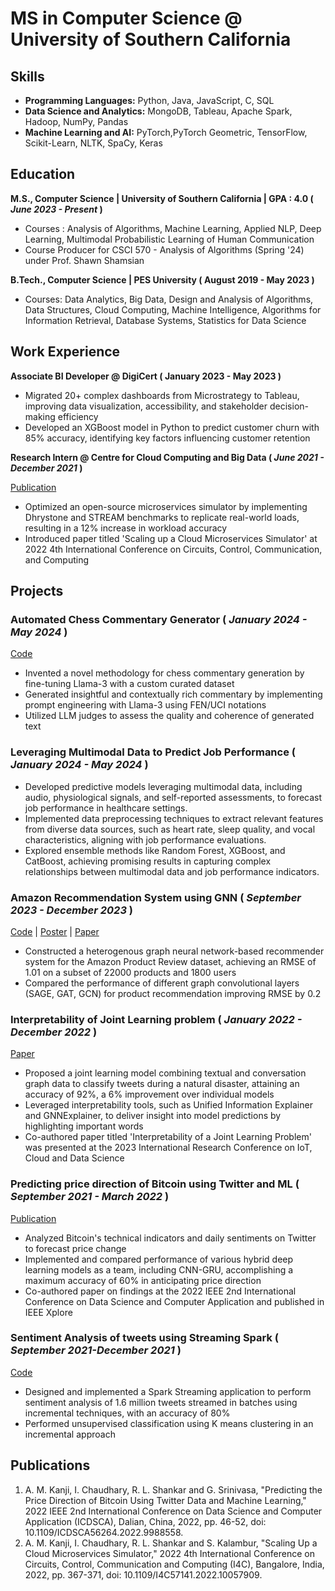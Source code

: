 # MS in Computer Science @ University of Southern California

## Skills 
- **Programming Languages:** Python, Java, JavaScript, C, SQL
- **Data Science and Analytics:** MongoDB, Tableau, Apache Spark, Hadoop, NumPy, Pandas
- **Machine Learning and AI:** PyTorch,PyTorch Geometric, TensorFlow, Scikit-Learn, NLTK, SpaCy, Keras

## Education
**M.S., Computer Science | University of Southern California | GPA : 4.0 ( _June 2023 - Present_ )**			        		
- Courses : Analysis of Algorithms, Machine Learning, Applied NLP, Deep Learning, Multimodal Probabilistic Learning of Human Communication
- Course Producer for CSCI 570 - Analysis of Algorithms (Spring '24) under Prof. Shawn Shamsian

**B.Tech., Computer Science | PES University ( August 2019 - May 2023 )**
- Courses: Data Analytics, Big Data, Design and Analysis of Algorithms, Data Structures, Cloud Computing, Machine Intelligence, Algorithms for Information Retrieval, Database Systems, Statistics for Data Science

## Work Experience
**Associate BI Developer @ DigiCert ( January 2023 - May 2023 )**
-	Migrated 20+ complex dashboards from Microstrategy to Tableau, improving data visualization, accessibility, and stakeholder decision-making efficiency
-	Developed an XGBoost model in Python to predict customer churn with 85% accuracy, identifying key factors influencing customer retention



**Research Intern @ Centre for Cloud Computing and Big Data ( _June 2021 - December 2021_ )**

[Publication](https://ieeexplore.ieee.org/abstract/document/10057909)
-	Optimized an open-source microservices simulator by implementing Dhrystone and STREAM benchmarks to replicate real-world loads, resulting in a 12% increase in workload accuracy
-	Introduced paper titled 'Scaling up a Cloud Microservices Simulator' at 2022 4th International Conference on Circuits, Control, Communication, and Computing


## Projects

### Automated Chess Commentary Generator 	( _January 2024 - May 2024_ )
[Code](https://github.com/abdulmk787/ChessCommentary)
-	Invented a novel methodology for chess commentary generation by fine-tuning Llama-3 with a custom curated dataset
-	Generated insightful and contextually rich commentary by implementing prompt engineering with Llama-3 using FEN/UCI notations
-	Utilized LLM judges to assess the quality and coherence of generated text


### Leveraging Multimodal Data to Predict Job Performance ( _January 2024 - May 2024_ )
- Developed predictive models leveraging multimodal data, including audio, physiological signals, and self-reported assessments, to forecast job performance in healthcare settings.
- Implemented data preprocessing techniques to extract relevant features from diverse data sources, such as heart rate, sleep quality, and vocal characteristics, aligning with job performance evaluations.
- Explored ensemble methods like Random Forest, XGBoost, and CatBoost, achieving promising results in capturing complex relationships between multimodal data and job performance indicators.

### Amazon Recommendation System using GNN ( _September 2023 - December 2023_ )
[Code](https://github.com/aiden200/ARS) |
[Poster](https://github.com/abdulmk787/abdulmk787.github.io/assets/55476136/fc6d3604-4423-4a5c-ab71-03500e9d8c5e) |
[Paper](https://github.com/aiden200/ARS/blob/main/ML567___Final_Project.pdf)
-	Constructed a heterogenous graph neural network-based recommender system for the Amazon Product Review dataset, achieving an RMSE of 1.01 on a subset of 22000 products and 1800 users
-	Compared the performance of different graph convolutional layers (SAGE, GAT, GCN) for product recommendation improving RMSE by 0.2

### Interpretability of Joint Learning problem ( _January 2022 - December 2022_ )
[Paper](https://drive.google.com/file/d/1W4Wlz0WaGXoGCzk6vpzkHKYFrZ_fqmvB/view?usp=sharing)

-	Proposed a joint learning model combining textual and conversation graph data to classify tweets during a natural disaster, attaining an accuracy of 92%, a 6% improvement over individual models
-	Leveraged interpretability tools, such as Unified Information Explainer and GNNExplainer, to deliver insight into model predictions by highlighting important words
- Co-authored paper titled 'Interpretability of a Joint Learning Problem' was presented at the 2023 International Research Conference on IoT, Cloud and Data Science

### Predicting price direction of Bitcoin using Twitter and ML ( _September 2021 - March 2022_ )
[Publication](https://ieeexplore.ieee.org/abstract/document/9988558)

-	Analyzed Bitcoin's technical indicators and daily sentiments on Twitter to forecast price change
-	Implemented and compared performance of various hybrid deep learning models as a team, including CNN-GRU, accomplishing a maximum accuracy of 60% in anticipating price direction
-	Co-authored paper on findings at the 2022 IEEE 2nd International Conference on Data Science and Computer Application and published in IEEE Xplore

### Sentiment Analysis of tweets using Streaming Spark ( _September 2021-December 2021_ )
[Code](https://github.com/rithikashankar/BD_007_143__190_387/tree/main)
-	Designed and implemented a Spark Streaming application to perform sentiment analysis of 1.6 million tweets streamed in batches using incremental techniques, with an accuracy of 80%
-	Performed unsupervised classification using K means clustering in an incremental approach

## Publications
1. A. M. Kanji, I. Chaudhary, R. L. Shankar and G. Srinivasa, "Predicting the Price Direction of Bitcoin Using Twitter Data and Machine Learning," 2022 IEEE 2nd International Conference on Data Science and Computer Application (ICDSCA), Dalian, China, 2022, pp. 46-52, doi: 10.1109/ICDSCA56264.2022.9988558.
2. A. M. Kanji, I. Chaudhary, R. L. Shankar and S. Kalambur, "Scaling Up a Cloud Microservices Simulator," 2022 4th International Conference on Circuits, Control, Communication and Computing (I4C), Bangalore, India, 2022, pp. 367-371, doi: 10.1109/I4C57141.2022.10057909.
